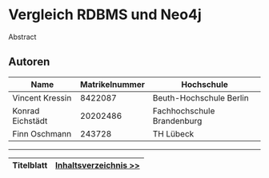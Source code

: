 # Vergleich RDBMS und Neo4j
Abstract
## Autoren

| Name            | Matrikelnummer | Hochschule              |
| --------------- | -------------- | ---------------------   |
| Vincent Kressin | 8422087        | Beuth-Hochschule Berlin |
| Konrad Eichstädt | 20202486       | Fachhochschule Brandenburg   |
| Finn Oschmann   | 243728       | TH Lübeck          |

---
| Titelblatt | [Inhaltsverzeichnis >>](00-2_toc.md) |
|------------------------------------|------------|

